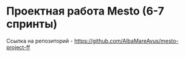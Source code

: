 # Проектная работа Mesto (6-7 спринты)

Ссылка на репозиторий - https://github.com/AlbaMareAvus/mesto-project-ff
